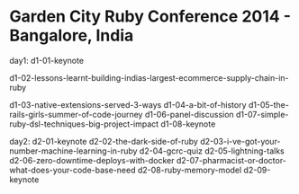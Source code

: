 # Garden City Ruby Conference 2014 - Bangalore, India

day1:
  d1-01-keynote

  d1-02-lessons-learnt-building-indias-largest-ecommerce-supply-chain-in-ruby

  d1-03-native-extensions-served-3-ways
  d1-04-a-bit-of-history
  d1-05-the-rails-girls-summer-of-code-journey
  d1-06-panel-discussion
  d1-07-simple-ruby-dsl-techniques-big-project-impact
  d1-08-keynote

day2:
  d2-01-keynote
  d2-02-the-dark-side-of-ruby
  d2-03-i-ve-got-your-number-machine-learning-in-ruby
  d2-04-gcrc-quiz
  d2-05-lightning-talks
  d2-06-zero-downtime-deploys-with-docker
  d2-07-pharmacist-or-doctor-what-does-your-code-base-need
  d2-08-ruby-memory-model
  d2-09-keynote


